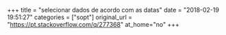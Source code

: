 +++
title = "selecionar dados de acordo com as datas"
date = "2018-02-19 19:51:27"
categories = ["sopt"]
original_url = "https://pt.stackoverflow.com/q/277368"
at_home="no"
+++

